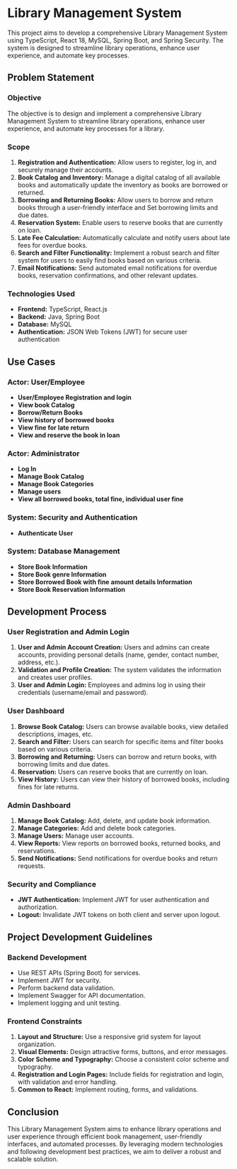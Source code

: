 # Library Management System

This project aims to develop a comprehensive Library Management System using TypeScript, React 18, MySQL, Spring Boot, and Spring Security. The system is designed to streamline library operations, enhance user experience, and automate key processes.

## Problem Statement

### Objective
The objective is to design and implement a comprehensive Library Management System to streamline library operations, enhance user experience, and automate key processes for a library.

### Scope
1. **Registration and Authentication:** Allow users to register, log in, and securely manage their accounts.
2. **Book Catalog and Inventory:** Manage a digital catalog of all available books and automatically update the inventory as books are borrowed or returned.
3. **Borrowing and Returning Books:** Allow users to borrow and return books through a user-friendly interface and Set borrowing limits and due dates.
4. **Reservation System:** Enable users to reserve books that are currently on loan.
5. **Late Fee Calculation:** Automatically calculate and notify users about late fees for overdue books.
6. **Search and Filter Functionality:** Implement a robust search and filter system for users to easily find books based on various criteria.
7. **Email Notifications:** Send automated email notifications for overdue books, reservation confirmations, and other relevant updates.

### Technologies Used
- **Frontend:** TypeScript, React.js
- **Backend:** Java, Spring Boot
- **Database:** MySQL
- **Authentication:** JSON Web Tokens (JWT) for secure user authentication

## Use Cases

### Actor: User/Employee
- **User/Employee Registration and login**
- **View book Catalog**
- **Borrow/Return Books**
- **View history of borrowed books**
- **View fine for late return**
- **View and reserve the book in loan**

### Actor: Administrator
- **Log In**
- **Manage Book Catalog**
- **Manage Book Categories**
- **Manage users**
- **View all borrowed books, total fine, individual user fine**

### System: Security and Authentication
- **Authenticate User**

### System: Database Management
- **Store Book Information**
- **Store Book genre Information**
- **Store Borrowed Book with fine amount details Information**
- **Store Book Reservation Information**

## Development Process

### User Registration and Admin Login
1. **User and Admin Account Creation:** Users and admins can create accounts, providing personal details (name, gender, contact number, address, etc.).
2. **Validation and Profile Creation:** The system validates the information and creates user profiles.
3. **User and Admin Login:** Employees and admins log in using their credentials (username/email and password).

### User Dashboard
1. **Browse Book Catalog:** Users can browse available books, view detailed descriptions, images, etc.
2. **Search and Filter:** Users can search for specific items and filter books based on various criteria.
3. **Borrowing and Returning:** Users can borrow and return books, with borrowing limits and due dates.
4. **Reservation:** Users can reserve books that are currently on loan.
5. **View History:** Users can view their history of borrowed books, including fines for late returns.

### Admin Dashboard
1. **Manage Book Catalog:** Add, delete, and update book information.
2. **Manage Categories:** Add and delete book categories.
3. **Manage Users:** Manage user accounts.
4. **View Reports:** View reports on borrowed books, returned books, and reservations.
5. **Send Notifications:** Send notifications for overdue books and return requests.

### Security and Compliance
- **JWT Authentication:** Implement JWT for user authentication and authorization.
- **Logout:** Invalidate JWT tokens on both client and server upon logout.

## Project Development Guidelines

### Backend Development
- Use REST APIs (Spring Boot) for services.
- Implement JWT for security.
- Perform backend data validation.
- Implement Swagger for API documentation.
- Implement logging and unit testing.

### Frontend Constraints
1. **Layout and Structure:** Use a responsive grid system for layout organization.
2. **Visual Elements:** Design attractive forms, buttons, and error messages.
3. **Color Scheme and Typography:** Choose a consistent color scheme and typography.
4. **Registration and Login Pages:** Include fields for registration and login, with validation and error handling.
5. **Common to React:** Implement routing, forms, and validations.

## Conclusion

This Library Management System aims to enhance library operations and user experience through efficient book management, user-friendly interfaces, and automated processes. By leveraging modern technologies and following development best practices, we aim to deliver a robust and scalable solution.
